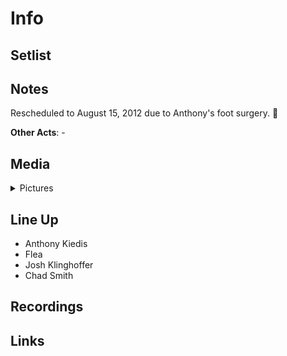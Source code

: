 # Info

## Setlist

## Notes

Rescheduled to August 15, 2012 due to Anthony's foot surgery. 🏥

**Other Acts**: -

## Media 

<details>
  <summary>Pictures</summary>
  <img alt="Ticket" title="Ticket" src="20120218t.jpg" height="200" />
</details>

## Line Up

* Anthony Kiedis
* Flea
* Josh Klinghoffer
* Chad Smith

## Recordings

## Links
